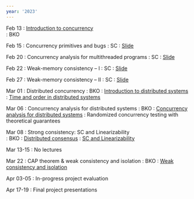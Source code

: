 ```yaml
---
year: '2023'
---
```


Feb 13
: [Introduction to concurrency](../slides/2023/lecture-1-intro.pdf)  
	:  BKO



Feb 15
: Concurrency primitives and bugs 
	:  SC
: [Slide](../slides/2023/CS4405_2023_L2.pdf)	
<!--	
: [Concurrency primitives](../slides/2023/lecture-2.pdf)	
: [Concurrency bugs](../slides/2023/lecture-3.pdf)
: [Lock-free synchronization](../slides/2023/lecture-5.pdf)
-->

Feb 20
: Concurrency analysis for multithreaded programs 
	: SC
: [Slide](../slides/2023/CS4405_2023_L3.pdf)
<!--
: [Slide](../slides/2023/lecture-4.pdf)
-->
 
Feb 22 
: Weak-memory consistency – I 
	: SC 
: [Slide](../slides/2023/lecture-6.pdf)


Feb 27
: Weak-memory consistency – II 
	: SC 
: [Slide](../slides/2023/lecture-7.pdf)


Mar 01
: Distributed concurrency 
	: BKO
: [Introduction to distributed systems](../slides/2023/ds-intro.pdf)
: [Time and order in distributed systems](../slides/2023/ds-time-order.pdf)


Mar 06
: Concurrency analysis for distributed systems 
	: BKO
: [Concurrency analysis for distributed systems](../slides/2023/ds-concurrency-analysis.pdf)
: Randomized concurrency testing with theoretical guarantees
	
Mar 08
: Strong consistency: SC and Linearizability   
	: BKO
: [Distributed consensus](../slides/2023/ds-consensus.pdf)
: [SC and Linearizability](../slides/2023/ds-linearizability.pdf)
	
	
Mar 13-15
: No lectures 


Mar 22
: CAP theorem & weak consistency and isolation 
	: BKO
: [Weak consistency and isolation](../slides/2023/ds-weak-consistency.pdf)

<!-- Mar 29-31
: No lectures -->

Apr 03-05
: In-progress project evaluation

<!--
Apr 14
: Active research directions
	: BKO, SC
-->

Apr 17-19
: Final project presentations

